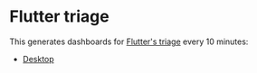 # Flutter triage

This generates dashboards for [Flutter's triage](https://github.com/flutter/flutter/wiki/triage) every 10 minutes:

* [Desktop](./desktop.md)